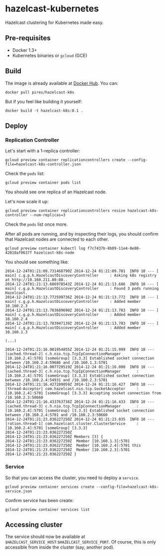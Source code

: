 hazelcast-kubernetes
====================

Hazelcast clustering for Kubernetes made easy.

## Pre-requisites

* Docker 1.3+
* Kubernetes binaries or ```gcloud``` (GCE)

## Build

The image is already available at [Docker Hub](https://registry.hub.docker.com/u/pires/hazelcast-k8s/). You can:

```
docker pull pires/hazelcast-k8s
```

But if you feel like building it yourself:

```
docker build -t hazelcast-k8s:0.1 .
```

## Deploy

### Replication Controller

Let's start with a 1-replica controller:

```
gcloud preview container replicationcontrollers create --config-file=hazelcast-k8s-controller.json
```

Check the ```pods``` list:

```
gcloud preview container pods list
```

You should see one replica of an Hazelcast node.

Let's now scale it up:

```
gcloud preview container replicationcontrollers resize hazelcast-k8s-controller --num-replicas=3
```

Check the ```pods``` list once more.

After all pods are running, and by inspecting their logs, you should confirm that Hazelcast nodes are connected to each other.

```
gcloud preview container kubectl log f7c7437b-8b09-11e4-8e80-42010af0637f hazelcast-k8s-node
```

You should see something like:

```
2014-12-24T01:21:09.731468790Z 2014-12-24 01:21:09.701  INFO 10 --- [           main] c.g.p.h.HazelcastDiscoveryController     : Asking k8s registry at http://10.160.211.80:80..
2014-12-24T01:21:13.686978543Z 2014-12-24 01:21:13.686  INFO 10 --- [           main] c.g.p.h.HazelcastDiscoveryController     : Found 3 pods running Hazelcast.
2014-12-24T01:21:13.772599736Z 2014-12-24 01:21:13.772  INFO 10 --- [           main] c.g.p.h.HazelcastDiscoveryController     : Added member 10.160.2.3
2014-12-24T01:21:13.783689690Z 2014-12-24 01:21:13.783  INFO 10 --- [           main] c.g.p.h.HazelcastDiscoveryController     : Added member 10.160.2.4
2014-12-24T01:21:13.783947139Z 2014-12-24 01:21:13.783  INFO 10 --- [           main] c.g.p.h.HazelcastDiscoveryController     : Added member 10.160.1.3

(...)

2014-12-24T01:21:16.001954855Z 2014-12-24 01:21:15.999  INFO 10 --- [cached.thread-2] c.h.nio.tcp.TcpIpConnectionManager       : [10.160.2.4]:5701 [someGroup] [3.3.3] Established socket connection between /10.160.2.4:59686 and /10.160.1.3:5701
2014-12-24T01:21:16.007729519Z 2014-12-24 01:21:16.000  INFO 10 --- [cached.thread-3] c.h.nio.tcp.TcpIpConnectionManager       : [10.160.2.4]:5701 [someGroup] [3.3.3] Established socket connection between /10.160.2.4:54931 and /10.160.2.3:5701
2014-12-24T01:21:16.427289059Z 2014-12-24 01:21:16.427  INFO 10 --- [thread-Acceptor] com.hazelcast.nio.tcp.SocketAcceptor     : [10.160.2.4]:5701 [someGroup] [3.3.3] Accepting socket connection from /10.160.2.3:50660
2014-12-24T01:21:16.433763738Z 2014-12-24 01:21:16.433  INFO 10 --- [cached.thread-3] c.h.nio.tcp.TcpIpConnectionManager       : [10.160.2.4]:5701 [someGroup] [3.3.3] Established socket connection between /10.160.2.4:5701 and /10.160.2.3:50660
2014-12-24T01:21:23.036227250Z 2014-12-24 01:21:23.035  INFO 10 --- [ration.thread-1] com.hazelcast.cluster.ClusterService     : [10.160.2.4]:5701 [someGroup] [3.3.3]
2014-12-24T01:21:23.036227250Z
2014-12-24T01:21:23.036227250Z Members [3] {
2014-12-24T01:21:23.036227250Z 	Member [10.160.1.3]:5701
2014-12-24T01:21:23.036227250Z 	Member [10.160.2.4]:5701 this
2014-12-24T01:21:23.036227250Z 	Member [10.160.2.3]:5701
2014-12-24T01:21:23.036227250Z }
```

### Service 

So that you can access the cluster, you need to deploy a ```service```.

```
gcloud preview container services create --config-file=hazelcast-k8s-service.json
```

Confirm service has been create:

```
gcloud preview container services list
```

## Accessing cluster

The service should now be available at ```$HAZELCAST_SERVICE_HOST```:```$HAZELCAST_SERVICE_PORT```. Of course, this is only accessible from inside the cluster (say, another pod).
